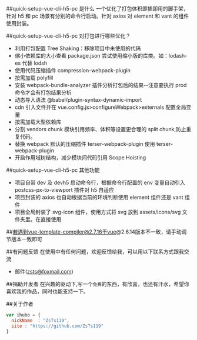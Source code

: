 ##quick-setup-vue-cli-h5-pc 是什么
一个优化了打包体积即插即用的脚手架，针对 h5 和 pc 场景有分别的命令行启动。针对 axios 对 element 和 vant 的组件使用封装。

##quick-setup-vue-cli-h5-pc 对打包进行哪些优化？

- 利用打包配置 Tree Shaking：移除项目中未使用的代码
- 缩小依赖库的大小查看 package.json 尝试使用缩小版的库类。如：lodash-es 代替 lodsh
- 使用代码压缩插件 compression-webpack-plugin
- 按需加载 polyfill
- 安装 webpack-bundle-analyzer 插件分析打包后的结果--注意要执行 prod 命令才会有打包结果分析
- 动态导入语法 @babel/plugin-syntax-dynamic-import
- cdn 引入文件并在 vue.config.js>configureWebpack>externals 配置全局变量
- 按需加载大型依赖库
- 分割 vendors chunk 模块引用频率、体积等设置更合理的 split chunk,防止重复代码。
- 替换 webpack 默认的压缩插件 terser-webpack-plugin 使用 terser-webpack-plugin
- 开启作用域树结构，减少模块间代码引用 Scope Hoisting

##quick-setup-vue-cli-h5-pc 其他功能

- 项目自带 dev 及 devh5 启动命令行，根据命令行配置的 env 变量自动引入 postcss-px-to-viewport 插件对 h5 自适应
- 项目封装的 axios 也自动根据当前的环境判断使用 element 组件还是 vant 组件
- 项目全局封装了 svg-icon 组件，使用方式将 svg 放到 assets/icons/svg 文件夹里。在直接使用<svg-icon class="svg名"></svg-icon>

##若遇到vue-template-compiler@2.7.16于vue@2.6.14版本不一致，请手动调节版本一致即可

##有问题反馈
在使用中有任何问题，欢迎反馈给我，可以用以下联系方式跟我交流

- 邮件(zsts@foxmail.com)

##捐助开发者
在兴趣的驱动下,写一个`免费`的东西，有欣喜，也还有汗水，希望你喜欢我的作品，同时也能支持一下。

##关于作者

```javascript
var ihubo = {
  nickName  : "ZsTs119",
  site : "https://github.com/ZsTs119"
}
```
